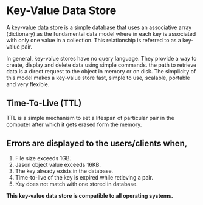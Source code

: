 # Key-Value Data Store

  A key-value data store is a simple database that uses an associative array (dictionary) as the fundamental data model where in each key is associated with only one value in a collection. This relationship is referred to as a key-value pair.

In general, key-value stores have no query language. They provide a way to create, display and delete data using simple commands. the path to retrieve data is a direct request to the object in memory or on disk. The simplicity of this model makes a key-value store fast, simple to use, scalable, portable and very flexible.


## Time-To-Live (TTL) 
  TTL is a simple mechanism to set a lifespan of particular pair in the computer after which it gets erased form the memory.

## Errors are displayed to the users/clients when, 

1. File size exceeds 1GB.
2. Jason object value exceeds 16KB.
3. The key already exists in the database.
4. Time-to-live of the key is expired while retieving a pair.
5. Key does not match with one stored in database.

**This key-value data store is compatible to all operating systems.**
